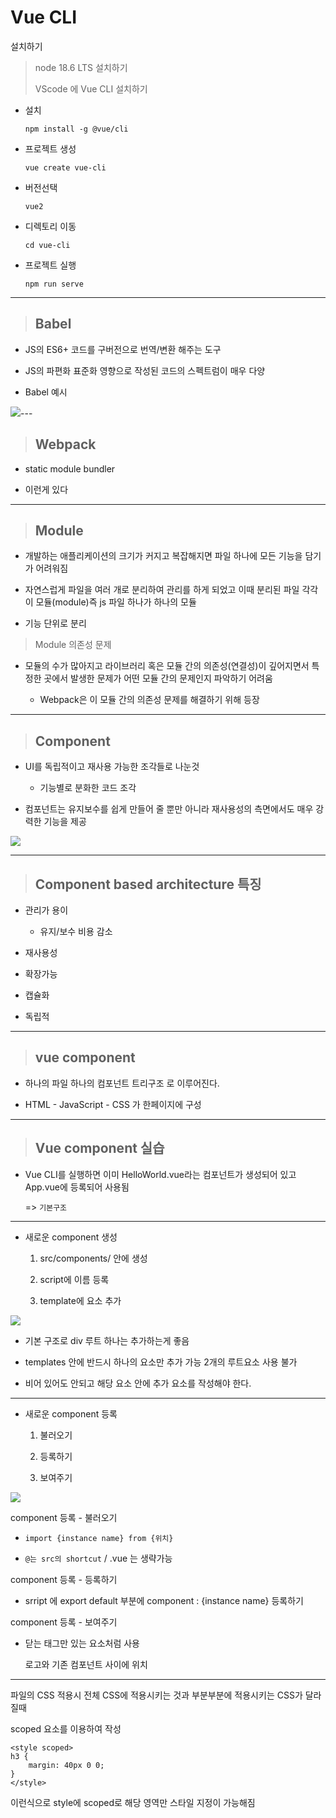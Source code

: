 # Vue CLI

설치하기

> node 18.6 LTS 설치하기
> 
> VScode 에 Vue CLI 설치하기



- 설치
  
  `npm install -g @vue/cli`

- 프로젝트 생성
  
  `vue create vue-cli`

- 버전선택
  
  `vue2`

- 디렉토리 이동
  
  `cd vue-cli`

- 프로젝트 실행
  
  `npm run serve`

---

> ## Babel

- JS의 ES6+ 코드를 구버전으로 번역/변환 해주는 도구

- JS의 파편화 표준화 영향으로 작성된 코드의 스펙트럼이 매우 다양

- Babel 예시

![](vue_Babel_assets/2023-05-02-10-58-47-image.png)---

> ## Webpack

- static module bundler

- 이런게 있다

---

> ## Module

- 개발하는 애플리케이션의 크기가 커지고 복잡해지면 파일 하나에 모든 기능을 담기가 어려워짐

- 자연스럽게 파일을 여러 개로 분리하여 관리를 하게 되었고 이때 분리된 파일 각각이 모듈(module)즉 js 파일 하나가 하나의 모듈

- 기능 단위로 분리

> Module 의존성 문제

- 모듈의 수가 많아지고 라이브러리 혹은 모듈 간의 의존성(연결성)이 깊어지면서 특정한 곳에서 발생한 문제가 어떤 모듈 간의 문제인지 파악하기 어려움
  
  - Webpack은 이 모듈 간의 의존성 문제를 해결하기 위해 등장

---

> ## Component

- UI를 독립적이고 재사용 가능한 조각들로 나눈것
  
  - 기능별로 분화한 코드 조각

- 컴포넌트는 유지보수를 쉽게 만들어 줄 뿐만 아니라 재사용성의 측면에서도 매우 강력한 기능을 제공

![](vue_Babel_assets/2023-05-02-11-38-04-image.png)

---

> ## Component based architecture 특징

- 관리가 용이
  
  - 유지/보수 비용 감소

- 재사용성

- 확장가능

- 캡슐화

- 독립적

---

> ## vue component

- 하나의 파일 하나의 컴포넌트 트리구조 로 이루어진다.

- HTML - JavaScript - CSS 가 한페이지에 구성

---

> ## Vue component 실습

- Vue CLI를 실행하면 이미 HelloWorld.vue라는 컴포넌트가 생성되어 있고 App.vue에 등록되어 사용됨
  
  => `기본구조`

---

- 새로운 component 생성
  
  1. src/components/ 안에 생성
  
  2. script에 이름 등록
  
  3. template에 요소 추가

![](vue_Babel_assets/2023-05-02-11-45-50-image.png)

- 기본 구조로 div 루트 하나는 추가하는게 좋음

- templates 안에 반드시 하나의 요소만 추가 가능 2개의 루트요소 사용 불가

- 비어 있어도 안되고 해당 요소 안에 추가 요소를 작성해야 한다.

---

- 새로운 component 등록 
  
  1. 불러오기
  
  2. 등록하기
  
  3. 보여주기

![](vue_Babel_assets/2023-05-02-11-47-48-image.png)

component 등록 - 불러오기

- `import {instance name} from {위치}`

- `@는 src의 shortcut` / .vue 는 생략가능

component 등록 - 등록하기

- srript 에 export default 부분에 component : {instance name} 등록하기

component 등록 - 보여주기

- 닫는 태그만 있는 요소처럼 사용
  
  로고와 기존 컴포넌트 사이에 위치

---

파일의 CSS 적용시 전체 CSS에 적용시키는 것과 부분부분에 적용시키는 CSS가 달라질때

scoped 요소를 이용하여 작성

```cshtml
<style scoped>
h3 {
    margin: 40px 0 0;
}
</style>
```

이런식으로 style에 scoped로 해당 영역만 스타일 지정이 가능해짐
